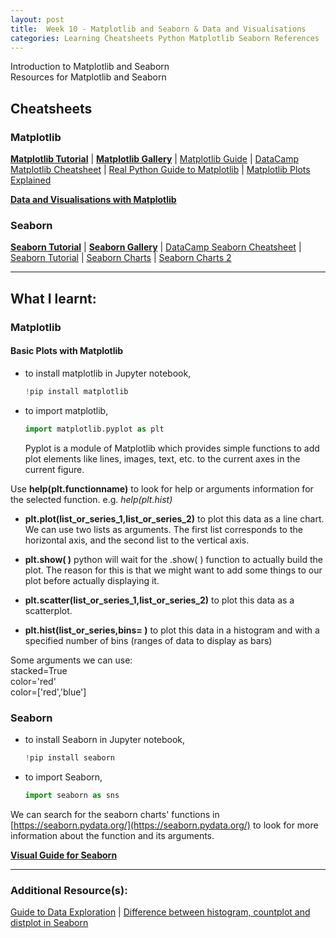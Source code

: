 ```yaml
---
layout: post
title:  Week 10 - Matplotlib and Seaborn & Data and Visualisations  
categories: Learning Cheatsheets Python Matplotlib Seaborn References
---
```


Introduction to Matplotlib and Seaborn  
Resources for Matplotlib and Seaborn  

## Cheatsheets

### Matplotlib  

[**Matplotlib Tutorial**](https://matplotlib.org/stable/tutorials/index.html) \| [**Matplotlib Gallery**](https://matplotlib.org/stable/gallery/index.html) \| [Matplotlib Guide](https://matplotlib.org/stable/users/index.html) \| [DataCamp Matplotlib Cheatsheet](https://s3.amazonaws.com/assets.datacamp.com/blog_assets/Python_Matplotlib_Cheat_Sheet.pdf) \| [Real Python Guide to Matplotlib](https://realpython.com/python-matplotlib-guide/) \| [Matplotlib Plots Explained](https://towardsdatascience.com/matplotlib-cheat-sheet-f441c43971c4)  

[**Data and Visualisations with Matplotlib**](https://github.com/liawbeile/liawbeile.github.io/blob/master/documents/IU4.5.1-Data_and_Visualization.ipynb)

### Seaborn  

[**Seaborn Tutorial**](https://seaborn.pydata.org/tutorial.html) \| [**Seaborn Gallery**](https://seaborn.pydata.org/examples/index.html) \| [DataCamp Seaborn Cheatsheet](https://air-yan.github.io/images/cheat_sheet/dataCamp/Seaborn.pdf) \| [Seaborn Tutorial](https://elitedatascience.com/python-seaborn-tutorial) \| [Seaborn Charts](https://www.kaggle.com/nageshsingh/cheat-sheet-seaborn-charts) \| [Seaborn Charts 2](https://github.com/derekbanas/seaborn/blob/master/SB%20Tut.ipynb) 

---

## What I learnt:  

### Matplotlib

#### Basic Plots with Matplotlib

- to install matplotlib in Jupyter notebook,  
    ```python
    !pip install matplotlib
    ```

- to import matplotlib,  
    ```python
    import matplotlib.pyplot as plt
    ```  
    Pyplot is a module of Matplotlib which provides simple functions to add plot elements like lines, images, text, etc. to the current axes in the current figure.  

Use **help(plt.functionname)** to look for help or arguments information for the selected function. e.g. *help(plt.hist)*  

- **plt.plot(list_or_series_1,list_or_series_2)** to plot this data as a line chart. We can use two lists as arguments. The first list corresponds to the horizontal axis, and the second list to the vertical axis.

- **plt.show( )** python will wait for the .show( ) function to actually build the plot. The reason for this is that we might want to add some things to our plot before actually displaying it.  

- **plt.scatter(list_or_series_1,list_or_series_2)** to plot this data as a scatterplot.

- **plt.hist(list_or_series,bins= )** to plot this data in a histogram and with a specified number of bins (ranges of data to display as bars)  

Some arguments we can use:  
stacked=True  
color='red'  
color=['red','blue']  

### Seaborn

- to install Seaborn in Jupyter notebook,  
    ```python
    !pip install seaborn
    ```

- to import Seaborn,  
    ```python
    import seaborn as sns
    ``` 

We can search for the seaborn charts' functions in [https://seaborn.pydata.org/](https://seaborn.pydata.org/) to look for more information about the function and its arguments.  

[**Visual Guide for Seaborn**](https://interactivechaos.com/sites/default/files/data/seaborn_cheat_sheet.pdf)  

---

### Additional Resource(s):

[Guide to Data Exploration](https://www.analyticsvidhya.com/blog/2016/01/guide-data-exploration/#two) \| [Difference between histogram, countplot and distplot in Seaborn](https://stackoverflow.com/questions/54304913/what-is-major-difference-between-histogram-countplot-and-distplot-in-seaborn-lib)  